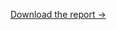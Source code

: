 [Download the report ->](https://www.dropbox.com/scl/fi/c3qprslpi1wuzygatoht3/SBAI-ABDESSAMAD-REPORT.pdf?rlkey=klevhol325e3oxrjkcv7bp0io&dl=0)
